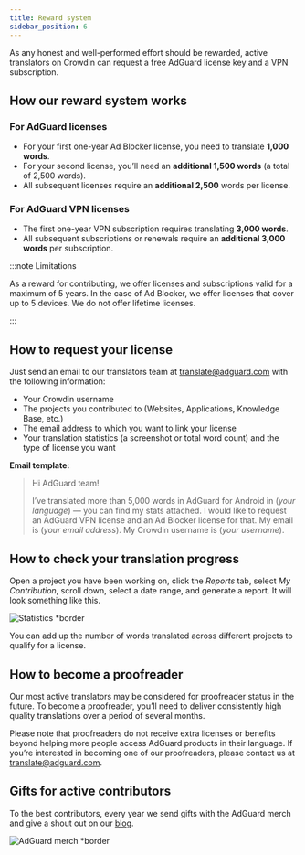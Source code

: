 ```yaml
---
title: Reward system
sidebar_position: 6
---
```


As any honest and well-performed effort should be rewarded, active translators on Crowdin can request a free AdGuard license key and a VPN subscription.

## How our reward system works

### For AdGuard licenses

- For your first one-year Ad Blocker license, you need to translate **1,000 words**.
- For your second license, you’ll need an **additional 1,500 words** (a total of 2,500 words).
- All subsequent licenses require an **additional 2,500** words per license.

### For AdGuard VPN licenses

- The first one-year VPN subscription requires translating **3,000 words**.
- All subsequent subscriptions or renewals require an **additional 3,000 words** per subscription.

:::note Limitations

As a reward for contributing, we offer licenses and subscriptions valid for a maximum of 5 years. In the case of Ad Blocker, we offer licenses that cover up to 5 devices. We do not offer lifetime licenses.

:::

## How to request your license

Just send an email to our translators team at [translate@adguard.com](mailto:translate@adguard.com) with the following information:

- Your Crowdin username
- The projects you contributed to (Websites, Applications, Knowledge Base, etc.)
- The email address to which you want to link your license
- Your translation statistics (a screenshot or total word count) and the type of license you want

**Email template:**

> Hi AdGuard team!
>
> I’ve translated more than 5,000 words in AdGuard for Android in (*your language*) — you can find my stats attached.
I would like to request an AdGuard VPN license and an Ad Blocker license for that.
My email is (*your email address*).
My Crowdin username is (*your username*).

## How to check your translation progress

Open a project you have been working on, click the *Reports* tab, select *My Contribution*, scroll down, select a date range, and generate a report. It will look something like this.

![Statistics *border](https://cdn.adtidy.org/content/kb/ad_blocker/miscellaneous/adguard_translations/statistics.png)

You can add up the number of words translated across different projects to qualify for a license.

## How to become a proofreader

Our most active translators may be considered for proofreader status in the future. To become a proofreader, you’ll need to deliver consistently high quality translations over a period of several months.

Please note that proofreaders do not receive extra licenses or benefits beyond helping more people access AdGuard products in their language. If you’re interested in becoming one of our proofreaders, please contact us at [translate@adguard.com](mailto:translate@adguard.com).

## Gifts for active contributors

To the best contributors, every year we send gifts with the AdGuard merch and give a shout out on our [blog](https://adguard.com/en/blog/best-contributors-2023.html).

![AdGuard merch *border](https://cdn.adguard.com/public/Adguard/Blog/presents.png)
